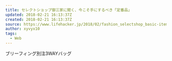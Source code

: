```yaml
---
title: セレクトショップ御三家に聞く、今こそ手にするべき「定番品」
updated: 2018-02-21 16:13:37Z
created: 2018-02-21 16:13:37Z
source: https://www.lifehacker.jp/2018/02/fashion_selectshop_basic-item.html
author: xyvyx10
tags:
  - Web
---
```


ブリーフィング別注3WAYバッグ